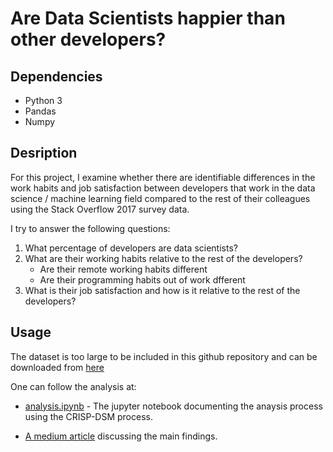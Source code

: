 # Are Data Scientists happier than other developers?


## Dependencies

 - Python 3
 - Pandas
 - Numpy

## Desription

For this project, I examine whether there are identifiable differences in the work habits and job satisfaction between developers that work in the data science / machine learning field compared to the rest of their colleagues using the Stack Overflow 2017 survey data.

I try to answer the following questions:

1. What percentage of developers are data scientists?
2. What are their working habits  relative to the rest of the developers?
    - Are their remote working habits different
    - Are their programming habits out of work dfferent 
3. What is their job satisfaction and how is it relative to the rest of the developers?


## Usage

The dataset is too large to be included in this github repository and can be downloaded from [here](https://www.kaggle.com/stackoverflow/so-survey-20171)

One can follow the analysis at:

* [analysis.ipynb](https://jkarakas.github.io/Wrangle-OpenStreetMaps-Data-with-SQL/report_viz.html) - The jupyter notebook documenting the anaysis process using the CRISP-DSM process.

* [A medium article]() discussing the main findings.


